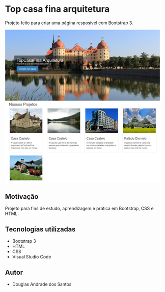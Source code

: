 # Top casa fina arquitetura

Projeto feito para criar uma página resposivel com Bootstrap 3.

![](img1.PNG)
![](img2.PNG)


## Motivação

Projeto para fins de estudo, aprendizagem e prática em Bootstrap, CSS e HTML.


## Tecnologias utilizadas

- Bootstrap 3
- HTML
- CSS
- Visual Studio Code


## Autor

- Douglas Andrade dos Santos 
